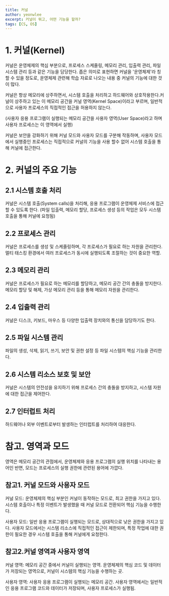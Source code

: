 ```yaml
---
title: 커널
author: yeonwlee
excerpt: 커널이 뭐고, 어떤 기능을 할까?
tags: [CS, OS]
---
```


# 1. 커널(Kernel)

커널은 운영체제의 핵심 부분으로, 프로세스 스케줄링, 메모리 관리, 입출력 관리, 파일 시스템 관리 등과 같은 기능을 담당한다.
좁은 의미로 표현하면 커널을 '운영체제'라 칭할 수 있을 정도로, 운영체제 관련해 학습 자료로 나오는 내용 중 커널의 기능에 대한 것이 많다.

커널은 항상 메모리에 상주하면서, 시스템 호출을 처리하고 하드웨어와 상호작용한다.커널이 상주하고 있는 이 메모리 공간을 커널 영역(Kernel Space)이라고 부르며, 일반적으로 사용자 프로세스의 직접적인 접근을 허용하지 않는다.

(사용자 응용 프로그램이 실행되는 메모리 공간을 사용자 영역(User Space)라고 하며 사용자 프로세스는 이 영역에서 실행)

커널은 보안을 강화하기 위해 커널 모드와 사용자 모드를 구분해 작동하며, 사용자 모드에서 실행중인 프로세스는 직접적으로 커널의 기능을 사용 할수 없어 시스템 호출을 통해 커널에 접근한다.

# 2. 커널의 주요 기능

## 2.1 시스템 호출 처리

커널은 시스템 호출(System calls)을 처리해, 응용 프로그램이 운영체제 서비스에 접근할 수 있도록 한다. (파일 입출력, 메모리 할당, 프로세스 생성 등의 작업은 모두 시스템 호출을 통해 커널에 요청됨)

## 2.2 프로세스 관리

커널은 프로세스를 생성 및 스케줄링하며, 각 프로세스가 필요로 하는 자원을 관리한다. 멀티 태스킹 환경에서 여러 프로세스가 동시에 실행되도록 조절하는 것이 중요한 역할.

## 2.3 메모리 관리

커널은 프로세스가 필요로 하는 메모리를 할당하고, 메모리 공간 간의 충돌을 방지한다. 메모리 할당 및 해제, 가상 메모리 관리 등을 통해 메모리 자원을 관리한다.

## 2.4 입출력 관리

커널은 디스크, 키보드, 마우스 등 다양한 입출력 장치와의 통신을 담당하기도 한다.

## 2.5 파일 시스템 관리

파일의 생성, 삭제, 읽기, 쓰기, 보안 및 권한 설정 등 파일 시스템의 핵심 기능을 관리한다.

## 2.6 시스템 리소스 보호 및 보안

커널은 시스템의 안전성을 유지하기 위해 프로세스 간의 충돌을 방지하고, 시스템 자원에 대한 접근을 제어한다.

## 2.7 인터럽트 처리

하드웨어나 외부 이벤트로부터 발생하는 인터럽트를 처리하여 대응한다.


# 참고. 영역과 모드

영역은 메모리 공간의 관점에서, 운영체제와 응용 프로그램의 실행 위치를 나타내는 용어인 반면, 모드는 프로세스의 실행 권한에 관련된 용어에 가깝다.

## 참고1. 커널 모드와 사용자 모드

커널 모드: 운영체제의 핵심 부분인 커널이 동작하는 모드로, 최고 권한을 가지고 있다. 시스템 호출이나 특정 이벤트가 발생했을 때 커널 모드로 전환되어 핵심 기능을 수행한다.

사용자 모드: 일반 응용 프로그램이 실행되는 모드로, 상대적으로 낮은 권한을 가지고 있다. 사용자 모드에서는 시스템 리소스에 직접적인 접근이 제한되며, 특정 작업에 대한 권한이 필요한 경우 시스템 호출을 통해 커널에게 요청한다.

## 참고2.커널 영역과 사용자 영역

커널 영역: 메모리 공간 중에서 커널이 실행되는 영역. 운영체제의 핵심 코드 및 데이터가 저장되는 영역으로, 커널이 시스템의 핵심 기능을 수행하는 곳. 

사용자 영역: 사용자 응용 프로그램이 실행되는 메모리 공간. 사용자 영역에서는 일반적인 응용 프로그램 코드와 데이터가 저장되며, 사용자 프로세스가 실행됨.
